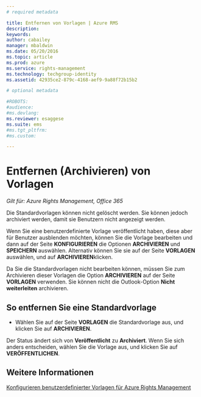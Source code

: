 ```yaml
---
# required metadata

title: Entfernen von Vorlagen | Azure RMS
description:
keywords:
author: cabailey
manager: mbaldwin
ms.date: 05/20/2016
ms.topic: article
ms.prod: azure
ms.service: rights-management
ms.technology: techgroup-identity
ms.assetid: 42935ce2-879c-4168-aef9-9a88f72b15b2

# optional metadata

#ROBOTS:
#audience:
#ms.devlang:
ms.reviewer: esaggese
ms.suite: ems
#ms.tgt_pltfrm:
#ms.custom:

---
```



# Entfernen (Archivieren) von Vorlagen

*Gilt für: Azure Rights Management, Office 365*

Die Standardvorlagen können nicht gelöscht werden. Sie können jedoch archiviert werden, damit sie Benutzern nicht angezeigt werden.

Wenn Sie eine benutzerdefinierte Vorlage veröffentlicht haben, diese aber für Benutzer ausblenden möchten, können Sie die Vorlage bearbeiten und dann auf der Seite **KONFIGURIEREN** die Optionen **ARCHIVIEREN** und **SPEICHERN** auswählen. Alternativ können Sie sie auf der Seite **VORLAGEN** auswählen, und auf **ARCHIVIEREN**klicken.

Da Sie die Standardvorlagen nicht bearbeiten können, müssen Sie zum Archivieren dieser Vorlagen die Option **ARCHIVIEREN** auf der Seite **VORLAGEN** verwenden. Sie können nicht die Outlook-Option **Nicht weiterleiten** archivieren.

## So entfernen Sie eine Standardvorlage

-   Wählen Sie auf der Seite **VORLAGEN** die Standardvorlage aus, und klicken Sie auf **ARCHIVIEREN**.

Der Status ändert sich von **Veröffentlicht** zu **Archiviert**. Wenn Sie sich anders entscheiden, wählen Sie die Vorlage aus, und klicken Sie auf **VERÖFFENTLICHEN**.



## Weitere Informationen
[Konfigurieren benutzerdefinierter Vorlagen für Azure Rights Management](configure-custom-templates.md)

<!--HONumber=May16_HO3-->


